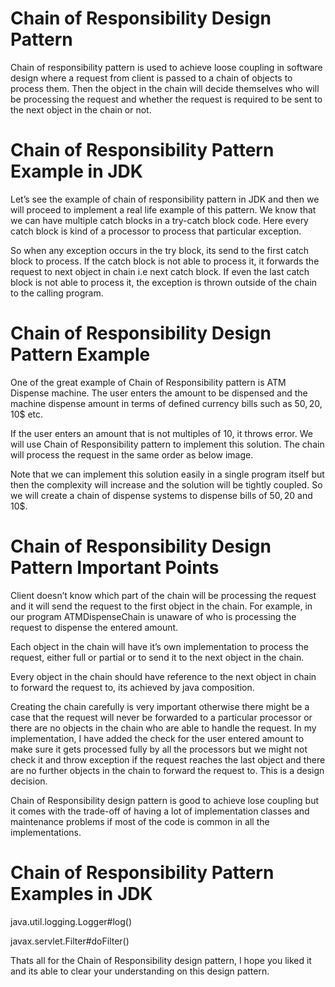 # **Chain of Responsibility Design Pattern**

Chain of responsibility pattern is used to achieve loose coupling in software design where a request from client is 
passed to a chain of objects to process them. Then the object in the chain will decide themselves who will be processing 
the request and whether the request is required to be sent to the next object in the chain or not.

# Chain of Responsibility Pattern Example in JDK

Let’s see the example of chain of responsibility pattern in JDK and then we will proceed to implement a real life example 
of this pattern. We know that we can have multiple catch blocks in a try-catch block code. Here every catch block is kind 
of a processor to process that particular exception.

So when any exception occurs in the try block, its send to the first catch block to process. If the catch block is not 
able to process it, it forwards the request to next object in chain i.e next catch block. If even the last catch block is 
not able to process it, the exception is thrown outside of the chain to the calling program.

# Chain of Responsibility Design Pattern Example

One of the great example of Chain of Responsibility pattern is ATM Dispense machine. The user enters the amount to be 
dispensed and the machine dispense amount in terms of defined currency bills such as 50$, 20$, 10$ etc.

If the user enters an amount that is not multiples of 10, it throws error. We will use Chain of Responsibility pattern 
to implement this solution. The chain will process the request in the same order as below image.

Note that we can implement this solution easily in a single program itself but then the complexity will increase and the 
solution will be tightly coupled. So we will create a chain of dispense systems to dispense bills of 50$, 20$ and 10$.

# Chain of Responsibility Design Pattern Important Points

Client doesn’t know which part of the chain will be processing the request and it will send the request to the first object 
in the chain. For example, in our program ATMDispenseChain is unaware of who is processing the request to dispense the 
entered amount.

Each object in the chain will have it’s own implementation to process the request, either full or partial or to send it 
to the next object in the chain.

Every object in the chain should have reference to the next object in chain to forward the request to, its achieved by 
java composition.

Creating the chain carefully is very important otherwise there might be a case that the request will never be forwarded 
to a particular processor or there are no objects in the chain who are able to handle the request. In my implementation, 
I have added the check for the user entered amount to make sure it gets processed fully by all the processors but we might 
not check it and throw exception if the request reaches the last object and there are no further objects in the chain to 
forward the request to. This is a design decision.

Chain of Responsibility design pattern is good to achieve lose coupling but it comes with the trade-off of having a lot 
of implementation classes and maintenance problems if most of the code is common in all the implementations.

# Chain of Responsibility Pattern Examples in JDK

java.util.logging.Logger#log()

javax.servlet.Filter#doFilter()

Thats all for the Chain of Responsibility design pattern, I hope you liked it and its able to clear your understanding 
on this design pattern.
